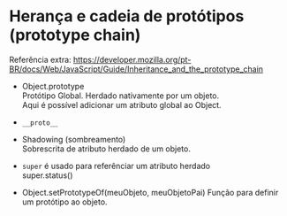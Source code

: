 # Herança e cadeia de protótipos (prototype chain)  

Referência extra: 
https://developer.mozilla.org/pt-BR/docs/Web/JavaScript/Guide/Inheritance_and_the_prototype_chain  

- Object.prototype  
Protótipo Global. Herdado nativamente por um objeto.    
Aqui é possível adicionar um atributo global ao Object.  

- `__proto__`  

- Shadowing (sombreamento)  
Sobrescrita de atributo herdado de um objeto.  

- `super` é usado para referênciar um atributo herdado   
super.status()

- Object.setPrototypeOf(meuObjeto, meuObjetoPai)
Função para definir um protótipo ao objeto.  
